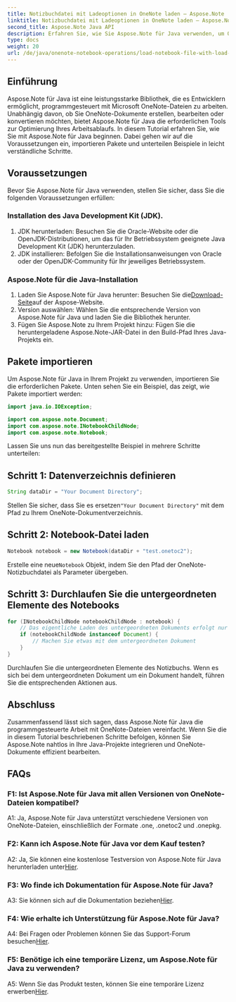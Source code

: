 ```yaml
---
title: Notizbuchdatei mit Ladeoptionen in OneNote laden – Aspose.Note
linktitle: Notizbuchdatei mit Ladeoptionen in OneNote laden – Aspose.Note
second_title: Aspose.Note Java API
description: Erfahren Sie, wie Sie Aspose.Note für Java verwenden, um OneNote-Dateien programmgesteuert zu bearbeiten. Beginnen Sie jetzt mit unserem umfassenden Tutorial.
type: docs
weight: 20
url: /de/java/onenote-notebook-operations/load-notebook-file-with-load-options/
---
```

## Einführung

Aspose.Note für Java ist eine leistungsstarke Bibliothek, die es Entwicklern ermöglicht, programmgesteuert mit Microsoft OneNote-Dateien zu arbeiten. Unabhängig davon, ob Sie OneNote-Dokumente erstellen, bearbeiten oder konvertieren möchten, bietet Aspose.Note für Java die erforderlichen Tools zur Optimierung Ihres Arbeitsablaufs. In diesem Tutorial erfahren Sie, wie Sie mit Aspose.Note für Java beginnen. Dabei gehen wir auf die Voraussetzungen ein, importieren Pakete und unterteilen Beispiele in leicht verständliche Schritte.

## Voraussetzungen

Bevor Sie Aspose.Note für Java verwenden, stellen Sie sicher, dass Sie die folgenden Voraussetzungen erfüllen:

### Installation des Java Development Kit (JDK).

1. JDK herunterladen: Besuchen Sie die Oracle-Website oder die OpenJDK-Distributionen, um das für Ihr Betriebssystem geeignete Java Development Kit (JDK) herunterzuladen.
2. JDK installieren: Befolgen Sie die Installationsanweisungen von Oracle oder der OpenJDK-Community für Ihr jeweiliges Betriebssystem.

### Aspose.Note für die Java-Installation

1.  Laden Sie Aspose.Note für Java herunter: Besuchen Sie die[Download-Seite](https://releases.aspose.com/note/java/)auf der Aspose-Website.
2. Version auswählen: Wählen Sie die entsprechende Version von Aspose.Note für Java und laden Sie die Bibliothek herunter.
3. Fügen Sie Aspose.Note zu Ihrem Projekt hinzu: Fügen Sie die heruntergeladene Aspose.Note-JAR-Datei in den Build-Pfad Ihres Java-Projekts ein.

## Pakete importieren

Um Aspose.Note für Java in Ihrem Projekt zu verwenden, importieren Sie die erforderlichen Pakete. Unten sehen Sie ein Beispiel, das zeigt, wie Pakete importiert werden:

```java
import java.io.IOException;

import com.aspose.note.Document;
import com.aspose.note.INotebookChildNode;
import com.aspose.note.Notebook;
```

Lassen Sie uns nun das bereitgestellte Beispiel in mehrere Schritte unterteilen:

## Schritt 1: Datenverzeichnis definieren

```java
String dataDir = "Your Document Directory";
```

 Stellen Sie sicher, dass Sie es ersetzen`"Your Document Directory"` mit dem Pfad zu Ihrem OneNote-Dokumentverzeichnis.

## Schritt 2: Notebook-Datei laden

```java
Notebook notebook = new Notebook(dataDir + "test.onetoc2");
```

 Erstelle eine neue`Notebook` Objekt, indem Sie den Pfad der OneNote-Notizbuchdatei als Parameter übergeben.

## Schritt 3: Durchlaufen Sie die untergeordneten Elemente des Notebooks

```java
for (INotebookChildNode notebookChildNode : notebook) {
    // Das eigentliche Laden des untergeordneten Dokuments erfolgt nur hier.
    if (notebookChildNode instanceof Document) {
        // Machen Sie etwas mit dem untergeordneten Dokument
    }
}
```

Durchlaufen Sie die untergeordneten Elemente des Notizbuchs. Wenn es sich bei dem untergeordneten Dokument um ein Dokument handelt, führen Sie die entsprechenden Aktionen aus.

## Abschluss

Zusammenfassend lässt sich sagen, dass Aspose.Note für Java die programmgesteuerte Arbeit mit OneNote-Dateien vereinfacht. Wenn Sie die in diesem Tutorial beschriebenen Schritte befolgen, können Sie Aspose.Note nahtlos in Ihre Java-Projekte integrieren und OneNote-Dokumente effizient bearbeiten.

## FAQs

### F1: Ist Aspose.Note für Java mit allen Versionen von OneNote-Dateien kompatibel?

A1: Ja, Aspose.Note für Java unterstützt verschiedene Versionen von OneNote-Dateien, einschließlich der Formate .one, .onetoc2 und .onepkg.

### F2: Kann ich Aspose.Note für Java vor dem Kauf testen?

 A2: Ja, Sie können eine kostenlose Testversion von Aspose.Note für Java herunterladen unter[Hier](https://releases.aspose.com/).

### F3: Wo finde ich Dokumentation für Aspose.Note für Java?

 A3: Sie können sich auf die Dokumentation beziehen[Hier](https://reference.aspose.com/note/java/).

### F4: Wie erhalte ich Unterstützung für Aspose.Note für Java?

 A4: Bei Fragen oder Problemen können Sie das Support-Forum besuchen[Hier](https://forum.aspose.com/c/note/28).

### F5: Benötige ich eine temporäre Lizenz, um Aspose.Note für Java zu verwenden?

 A5: Wenn Sie das Produkt testen, können Sie eine temporäre Lizenz erwerben[Hier](https://purchase.aspose.com/temporary-license/).